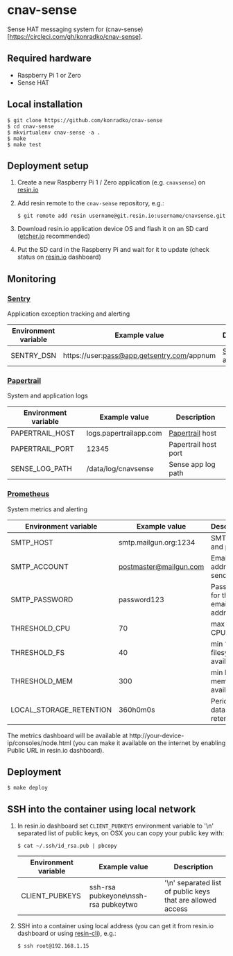 # cnav-sense
Sense HAT messaging system for (cnav-sense)[https://circleci.com/gh/konradko/cnav-sense].

## Required hardware

* Raspberry Pi 1 or Zero
* Sense HAT

## Local installation

    $ git clone https://github.com/konradko/cnav-sense
    $ cd cnav-sense
    $ mkvirtualenv cnav-sense -a .
    $ make
    $ make test


## Deployment setup

1. Create a new Raspberry Pi 1 / Zero application (e.g. `cnavsense`) on [resin.io](https://dashboard.resin.io/)
2. Add resin remote to the `cnav-sense` repository, e.g.:

    ```
    $ git remote add resin username@git.resin.io:username/cnavsense.git
    ```

3. Download resin.io application device OS and flash it on an SD card ([etcher.io](https://www.etcher.io/) recommended)
4. Put the SD card in the Raspberry Pi and wait for it to update (check status on [resin.io](https://dashboard.resin.io/) dashboard)


## Monitoring

### [Sentry](http://www.getsentry.com/)
Application exception tracking and alerting

| Environment variable | Example value | Description
| ------------- | ------------- | ------------- |
| SENTRY_DSN | https://user:pass@app.getsentry.com/appnum | [Sentry](getsentry.com) DSN address |


### [Papertrail](http://www.papertrailapp.com/)
System and application logs

| Environment variable | Example value | Description
| ------------- | ------------- | ------------- |
| PAPERTRAIL_HOST | logs.papertrailapp.com | [Papertrail](papertrailapp.com) host |
| PAPERTRAIL_PORT | 12345 | Papertrail host port |
| SENSE_LOG_PATH | /data/log/cnavsense | Sense app log path |


### [Prometheus](http://www.prometheus.io/)
System metrics and alerting

| Environment variable | Example value | Description
| ------------- | ------------- | ------------- |
| SMTP_HOST | smtp.mailgun.org:1234 | SMTP host and port |
| SMTP_ACCOUNT | postmaster@mailgun.com | Email address to send from |
| SMTP_PASSWORD | password123 | Password for the email address |
| THRESHOLD_CPU | 70 | max % of CPU in use |
| THRESHOLD_FS | 40 | min % of filesystem available |
| THRESHOLD_MEM | 300  | min MB of mem available |
| LOCAL_STORAGE_RETENTION | 360h0m0s | Period of data retention |

The metrics dashboard will be available at http://your-device-ip/consoles/node.html (you can make it available on the internet by enabling Public URL in resin.io dashboard).


## Deployment 

    $ make deploy

## SSH into the container using local network 

1. In resin.io dashboard set `CLIENT_PUBKEYS` environment variable to '\n' separated list of public keys, on OSX you can copy your public key with:
    ```
    $ cat ~/.ssh/id_rsa.pub | pbcopy
    ```
    | Environment variable | Example value | Description
    | ------------- | ------------- | ------------- |
    | CLIENT_PUBKEYS | ssh-rsa pubkeyone\nssh-rsa pubkeytwo | '\n' separated list of public keys that are allowed access |

2. SSH into a container using local address (you can get it from resin.io dashboard or using [resin-cli](https://github.com/resin-io/resin-cli)), e.g.:
    ```
    $ ssh root@192.168.1.15
    ```

